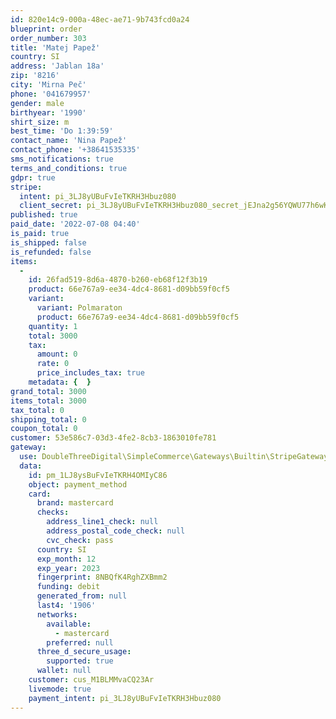 ```yaml
---
id: 820e14c9-000a-48ec-ae71-9b743fcd0a24
blueprint: order
order_number: 303
title: 'Matej Papež'
country: SI
address: 'Jablan 18a'
zip: '8216'
city: 'Mirna Peč'
phone: '041679957'
gender: male
birthyear: '1990'
shirt_size: m
best_time: 'Do 1:39:59'
contact_name: 'Nina Papež'
contact_phone: '+38641535335'
sms_notifications: true
terms_and_conditions: true
gdpr: true
stripe:
  intent: pi_3LJ8yUBuFvIeTKRH3Hbuz080
  client_secret: pi_3LJ8yUBuFvIeTKRH3Hbuz080_secret_jEJna2g56YQWU77h6wKn6m2Pu
published: true
paid_date: '2022-07-08 04:40'
is_paid: true
is_shipped: false
is_refunded: false
items:
  -
    id: 26fad519-8d6a-4870-b260-eb68f12f3b19
    product: 66e767a9-ee34-4dc4-8681-d09bb59f0cf5
    variant:
      variant: Polmaraton
      product: 66e767a9-ee34-4dc4-8681-d09bb59f0cf5
    quantity: 1
    total: 3000
    tax:
      amount: 0
      rate: 0
      price_includes_tax: true
    metadata: {  }
grand_total: 3000
items_total: 3000
tax_total: 0
shipping_total: 0
coupon_total: 0
customer: 53e586c7-03d3-4fe2-8cb3-1863010fe781
gateway:
  use: DoubleThreeDigital\SimpleCommerce\Gateways\Builtin\StripeGateway
  data:
    id: pm_1LJ8ysBuFvIeTKRH4OMIyC86
    object: payment_method
    card:
      brand: mastercard
      checks:
        address_line1_check: null
        address_postal_code_check: null
        cvc_check: pass
      country: SI
      exp_month: 12
      exp_year: 2023
      fingerprint: 8NBQfK4RghZXBmm2
      funding: debit
      generated_from: null
      last4: '1906'
      networks:
        available:
          - mastercard
        preferred: null
      three_d_secure_usage:
        supported: true
      wallet: null
    customer: cus_M1BLMMvaCQ23Ar
    livemode: true
    payment_intent: pi_3LJ8yUBuFvIeTKRH3Hbuz080
---
```


